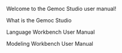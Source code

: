 Welcome to the Gemoc Studio user manual!

What is the Gemoc Studio

Language Workbench User Manual

Modeling Workbench User Manual